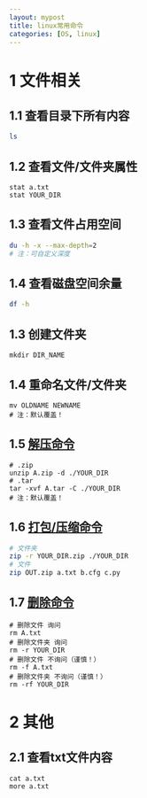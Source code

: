 ```yaml
---
layout: mypost
title: linux常用命令
categories: [OS, linux]
---
```


# 1 文件相关

## 1.1 查看目录下所有内容

```bash
ls
```

## 1.2 查看文件/文件夹属性

```shell
stat a.txt
stat YOUR_DIR
```

## 1.3 查看文件占用空间

```bash
du -h -x --max-depth=2
# 注：可自定义深度
```

## 1.4 查看磁盘空间余量

```bash
df -h
```

## 1.3 创建文件夹

```shell
mkdir DIR_NAME
```

## 1.4 重命名文件/文件夹

```shell
mv OLDNAME NEWNAME
# 注：默认覆盖！
```

## 1.5 [解压命令](https://www.cnblogs.com/zheh/p/3962119.html)

```shell
# .zip
unzip A.zip -d ./YOUR_DIR
# .tar
tar -xvf A.tar -C ./YOUR_DIR
# 注：默认覆盖！
```

## 1.6 [打包/压缩命令](https://blog.csdn.net/weixin_44901564/article/details/99682926)

```bash
# 文件夹
zip -r YOUR_DIR.zip ./YOUR_DIR
# 文件
zip OUT.zip a.txt b.cfg c.py
```

## 1.7 [删除命令](https://www.runoob.com/linux/linux-comm-rm.html)

```shell
# 删除文件 询问
rm A.txt
# 删除文件夹 询问
rm -r YOUR_DIR
# 删除文件 不询问（谨慎！）
rm -f A.txt
# 删除文件夹 不询问（谨慎！）
rm -rf YOUR_DIR
```

# 2 其他

## 2.1 查看txt文件内容

```shell
cat a.txt
more a.txt
```

